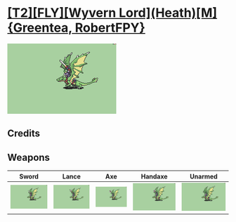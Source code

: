 # [\[T2\]\[FLY\]\[Wyvern Lord\]\(Heath\)\[M\]{Greentea, RobertFPY}](../%5BT2%5D%5BFLY%5D%5BWyvern%20Lord%5D(Heath)%5BM%5D%7BGreentea,%20RobertFPY%7D)

<img src="./1.%20Sword/Sword_000.png" alt="[T2][FLY][Wyvern Lord](Heath)[M]{Greentea, RobertFPY} standing" />

## Credits



## Weapons


|Sword |Lance |Axe |Handaxe |Unarmed |
|  :---: | :---: | :---: | :---: | :---: |
| <img alt="Sword animation" src="./1.%20Sword/Sword.gif" /> | <img alt="Lance animation" src="./2.%20Lance/Lance.gif" /> | <img alt="Axe animation" src="./3.%20Axe/Axe.gif" /> | <img alt="Handaxe animation" src="./4.%20Handaxe/Handaxe.gif" /> | <img alt="Unarmed animation" src="./8.%20Unarmed/Unarmed.gif" /> |
